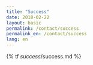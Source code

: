 ```yaml
---
title: "Success"
date: 2018-02-22
layout: basic
permalink: /contact/success
permalink_en: /contact/success
lang: en
---
```

{% tf _success_/success.md %}

